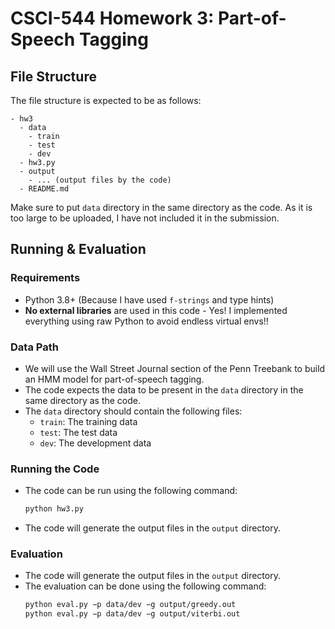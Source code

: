# CSCI-544 Homework 3: Part-of-Speech Tagging

## File Structure
The file structure is expected to be as follows:
```
- hw3
  - data
    - train
    - test
    - dev
  - hw3.py
  - output
    - ... (output files by the code)
  - README.md
```
Make sure to put `data` directory in the same directory as the code. As it is too large to be uploaded, I have not included it in the submission.

## Running & Evaluation
### Requirements
- Python 3.8+ (Because I have used `f-strings` and type hints)
- **No external libraries** are used in this code - Yes! I implemented everything using raw Python to avoid endless virtual envs!!

### Data Path
- We will use the Wall Street Journal section of the Penn Treebank to build an HMM model for part-of-speech tagging. 
- The code expects the data to be present in the `data` directory in the same directory as the code.
- The `data` directory should contain the following files:
  - `train`: The training data
  - `test`: The test data
  - `dev`: The development data


### Running the Code
- The code can be run using the following command:
  ```bash
  python hw3.py
  ```
- The code will generate the output files in the `output` directory.
  
### Evaluation
- The code will generate the output files in the `output` directory.
- The evaluation can be done using the following command:
  ```bash
  python eval.py −p data/dev −g output/greedy.out
  python eval.py −p data/dev −g output/viterbi.out
  ```


